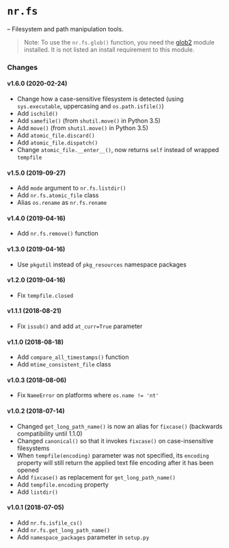 # `nr.fs`

&ndash; Filesystem and path manipulation tools.

> Note: To use the `nr.fs.glob()` function, you need the [glob2] module
> installed. It is not listed an install requirement to this module.

  [glob2]: https://pypi.org/project/glob2/

### Changes

#### v1.6.0 (2020-02-24)

* Change how a case-sensitive filesystem is detected (using `sys.executable`,
  uppercasing and `os.path.isfile()`)
* Add `ischild()`
* Add `samefile()` (from `shutil.move()` in Python 3.5)
* Add `move()` (from `shutil.move()` in Python 3.5)
* Add `atomic_file.discard()`
* Add `atomic_file.dispatch()`
* Change `atomic_file.__enter__()`, now returns `self` instead of wrapped `tempfile`

#### v1.5.0 (2019-09-27)

* Add `mode` argument to `nr.fs.listdir()`
* Add `nr.fs.atomic_file` class
* Alias `os.rename` as `nr.fs.rename`

#### v1.4.0 (2019-04-16)

* Add `nr.fs.remove()` function

#### v1.3.0 (2019-04-16)

* Use `pkgutil` instead of `pkg_resources` namespace packages

#### v1.2.0 (2019-04-16)

* Fix `tempfile.closed`

#### v1.1.1 (2018-08-21)

* Fix `issub()` and add `at_curr=True` parameter

#### v1.1.0 (2018-08-18)

* Add `compare_all_timestamps()` function
* Add `mtime_consistent_file` class

#### v1.0.3 (2018-08-06)

* Fix `NameError` on platforms where `os.name != 'nt'`

#### v1.0.2 (2018-07-14)

* Changed `get_long_path_name()` is now an alias for `fixcase()`
  (backwards compatibility until 1.1.0)
* Changed `canonical()` so that it invokes `fixcase()` on case-insensitive
  filesystems
* When `tempfile(encoding)` parameter was not specified, its `encoding`
  property will still return the applied text file encoding after it
  has been opened
* Add `fixcase()` as replacement for `get_long_path_name()`
* Add `tempfile.encoding` property
* Add `listdir()`

#### v1.0.1 (2018-07-05)

* Add `nr.fs.isfile_cs()`
* Add `nr.fs.get_long_path_name()`
* Add `namespace_packages` parameter in `setup.py`
